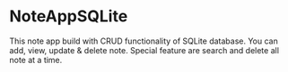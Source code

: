 # NoteAppSQLite
This note app build with CRUD functionality of SQLite database. You can add, view, update & delete note.
Special feature are search and delete all note at a time.
